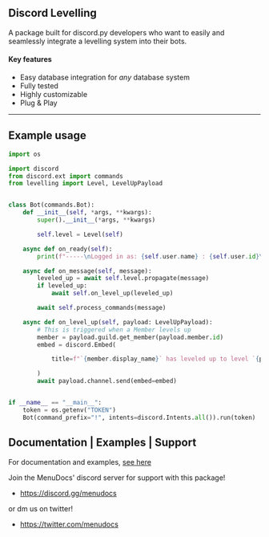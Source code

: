 Discord Levelling
---

A package built for discord.py developers who want to
easily and seamlessly integrate a levelling system into
their bots.

#### Key features
 - Easy database integration for *any* database system
 - Fully tested
 - Highly customizable 
 - Plug & Play

---

## Example usage

```python
import os

import discord
from discord.ext import commands
from levelling import Level, LevelUpPayload


class Bot(commands.Bot):
    def __init__(self, *args, **kwargs):
        super().__init__(*args, **kwargs)

        self.level = Level(self)

    async def on_ready(self):
        print(f"-----\nLogged in as: {self.user.name} : {self.user.id}\n-----")

    async def on_message(self, message):
        leveled_up = await self.level.propagate(message)
        if leveled_up:
            await self.on_level_up(leveled_up)

        await self.process_commands(message)

    async def on_level_up(self, payload: LevelUpPayload):
        # This is triggered when a Member levels up
        member = payload.guild.get_member(payload.member.id)
        embed = discord.Embed(

            title=f"`{member.display_name}` has leveled up to level `{payload.level}`!"

        )
        await payload.channel.send(embed=embed)


if __name__ == "__main__":
    token = os.getenv("TOKEN")
    Bot(command_prefix="!", intents=discord.Intents.all()).run(token)
```

## Documentation | Examples | Support

For documentation and examples, [see here](https://discord-ext-levelling.readthedocs.io/en/latest/)

Join the MenuDocs' discord server for support with this package!
- https://discord.gg/menudocs

or dm us on twitter!
- https://twitter.com/menudocs
